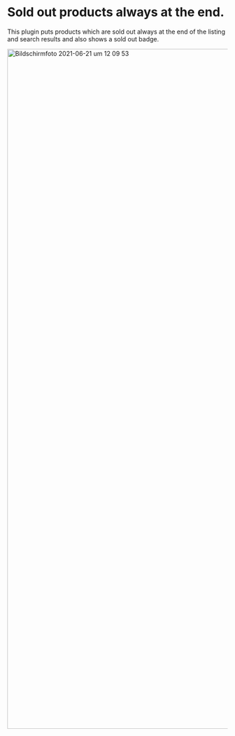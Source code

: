 # Sold out products always at the end.

This plugin puts products which are sold out always at the end of the listing and search results
and also shows a sold out badge.

<img width="1552" alt="Bildschirmfoto 2021-06-21 um 12 09 53" src="https://user-images.githubusercontent.com/8193345/122737985-3fa48b00-d28a-11eb-8626-fa6fe3483840.png">


